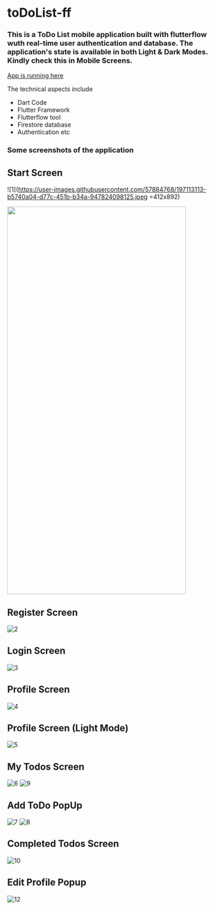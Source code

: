 # toDoList-ff

### This is a ToDo List mobile application built with flutterflow wuth real-time user authentication and database. The application's state is available in both Light & Dark Modes. Kindly check this in Mobile Screens.

[App is running here](https://app.flutterflow.io/run/dK9h0Cm9dcJDOSoz1YST)

The technical aspects include
- Dart Code
- Flutter Framework
- Flutterflow tool
- Firestore database
- Authentication etc

### Some screenshots of the application

## Start Screen
![1](https://user-images.githubusercontent.com/57884768/197113113-b5740a04-d77c-451b-b34a-947824098125.jpeg =412x892)

<img src="https://user-images.githubusercontent.com/57884768/197113113-b5740a04-d77c-451b-b34a-947824098125.jpeg" width="412px" height="892px">

## Register Screen
![2](https://user-images.githubusercontent.com/57884768/197113176-63fb4569-fc0c-4344-8cc9-9fd4facc43a1.jpeg)

## Login Screen
![3](https://user-images.githubusercontent.com/57884768/197113249-54c3ce41-d0ff-4630-b224-42c760d229d9.jpeg)

## Profile Screen
![4](https://user-images.githubusercontent.com/57884768/197113361-2c3c5d16-68d1-4b84-9e86-96141bc1b194.jpeg)

## Profile Screen (Light Mode)
![5](https://user-images.githubusercontent.com/57884768/197113439-2221f756-b3b1-4bd0-a74b-98399a15ad56.jpeg)

## My Todos Screen
![6](https://user-images.githubusercontent.com/57884768/197113615-ab0ae9de-d93d-496f-b8ee-cb52ac47ebd4.jpeg)
![9](https://user-images.githubusercontent.com/57884768/197113748-3ba0ae5d-270e-4359-9427-3a3c1f0de3b8.jpeg)

## Add ToDo PopUp
![7](https://user-images.githubusercontent.com/57884768/197113800-106b850f-a725-44f7-895a-5a776c49d794.jpeg)
![8](https://user-images.githubusercontent.com/57884768/197113811-302558e7-3076-4fdc-8373-0d308ce9d6d0.jpeg)

## Completed Todos Screen
![10](https://user-images.githubusercontent.com/57884768/197113863-f6004777-1c47-4d53-8185-b0adcc530f71.jpeg)

## Edit Profile Popup
![12](https://user-images.githubusercontent.com/57884768/197113902-2285818a-3d65-4bad-9faa-f247d9c350f7.jpeg)













